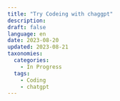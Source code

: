 ```yaml
---
title: "Try Codeing with chaggpt" 
description: 
draft: false
language: en
date: 2023-08-20
updated: 2023-08-21
taxonomies:
  categories:
    - In Progress 
  tags:
    - Coding
    - chatgpt
---
```


<!-- more -->

